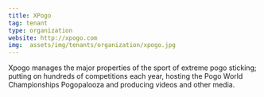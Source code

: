 ```yaml
---
title: XPogo
tag: tenant
type: organization
website: http://xpogo.com
img:  assets/img/tenants/organization/xpogo.jpg
---
```


Xpogo manages the major properties of the sport of extreme pogo sticking; putting on hundreds of competitions each year, hosting the Pogo World Championships Pogopalooza and producing videos and other media.
